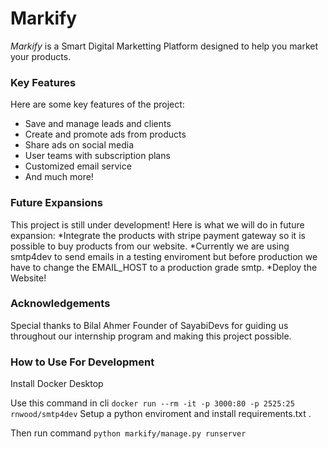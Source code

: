# Markify

_Markify_ is a Smart Digital Marketting Platform designed to help you market your products.

### Key Features

Here are some key features of the project:
  - Save and manage leads and clients
  - Create and promote ads from products
  - Share ads on social media
  - User teams with subscription plans
  - Customized email service
  - And much more!

### Future Expansions

This project is still under development! Here is what we will do in future expansion:
  *Integrate the products with stripe payment gateway so it is possible to buy products from our website.
  *Currently we are using smtp4dev to send emails in a testing enviroment but before production we have to change the EMAIL_HOST to a production grade smtp.
  *Deploy the Website!

### Acknowledgements

Special thanks to Bilal Ahmer Founder of SayabiDevs for guiding us throughout our internship program and making this project possible.

### How to Use For Development

Install Docker Desktop

Use this command in cli
`docker run --rm -it -p 3000:80 -p 2525:25 rnwood/smtp4dev`
Setup a python enviroment and install requirements.txt .

Then run command
`python markify/manage.py runserver`
